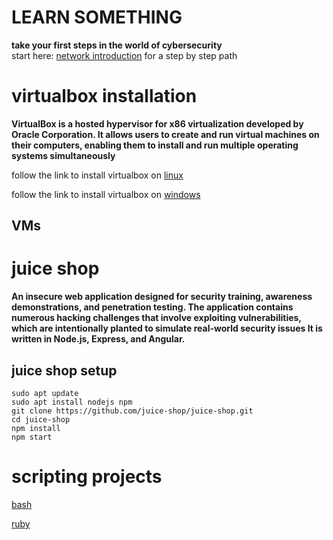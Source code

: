 # LEARN SOMETHING 
 


**take your first steps in the world of cybersecurity** \
 start here: [network introduction](https://github.com/ROT101/learn_something/blob/main/networking/1.what_is_a_network.md) for a step by step path

 # virtualbox installation

**VirtualBox
is a hosted hypervisor for x86 virtualization developed by Oracle Corporation. It allows users to create and run virtual machines on their computers, enabling them to install and run multiple operating systems simultaneously**

follow the link to install virtualbox on [linux](https://www.geeksforgeeks.org/how-to-install-virtualbox-in-linux/)

follow the link to install virtualbox on [windows](https://ultahost.com/knowledge-base/install-virtualbox-windows/)

## VMs 


# juice shop
**An insecure web application designed for security training, awareness demonstrations, and penetration testing. The application contains numerous hacking challenges that involve exploiting vulnerabilities, which are intentionally planted to simulate real-world security issues It is written in Node.js, Express, and Angular.**

## juice shop setup 
    sudo apt update
    sudo apt install nodejs npm
    git clone https://github.com/juice-shop/juice-shop.git
    cd juice-shop 
    npm install
    npm start

# scripting projects 
[bash](https://github.com/ROT101/learn_something/tree/main/bash_scripting)

[ruby](https://github.com/ROT101/learn_something/tree/main/bash_scripting)

